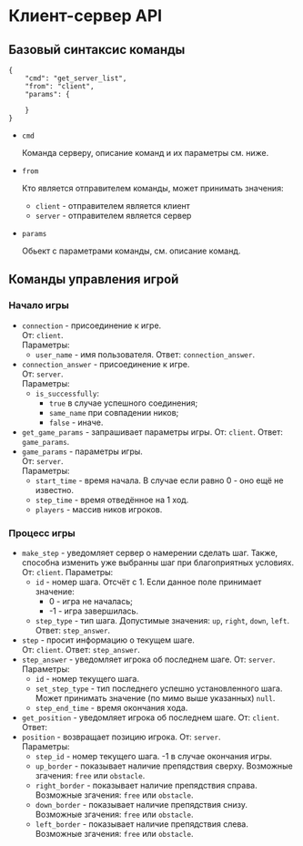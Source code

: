 # Клиент-сервер API

## Базовый синтаксис команды
    {
        "cmd": "get_server_list",
        "from": "client",
        "params": {

        }
    }
* `cmd` 
    
    Команда серверу, описание команд и их параметры см. ниже.
* `from`

    Кто является отправителем команды, может принимать значения:  
    * `client` - отправителем является клиент
    * `server` - отправителем является сервер
*  `params`

    Обьект с параметрами команды, см. описание команд.
    
## Команды управления игрой

### Начало игры
*   `connection` - присоединение к игре.  
    От: `client`.  
    Параметры:  
    * `user_name` - имя пользователя.
    Ответ: `connection_answer`.
*   `connection_answer` - присоединение к игре.  
    От: `server`.  
    Параметры:  
    * `is_successfully`:
        * `true` в случае успешного соединения;
        * `same_name` при совпадении ников;
        * `false` - иначе.
*   `get_game_params` - запрашивает параметры игры. 
    От: `client`.
    Ответ: `game_params`.
*   `game_params` - параметры игры.  
    От: `server`.  
    Параметры:  
    * `start_time` - время начала. В случае если равно 0 - оно ещё не известно.
    * `step_time` - время отведённое на 1 ход.
    * `players` - массив ников игроков.
    
### Процесс игры
*   `make_step` - уведомляет сервер о намерении сделать шаг. Также, способна изменить уже выбранны шаг при благоприятных условиях.  
    От: `client`.
    Параметры: 
    * `id` - номер шага. Отсчёт с 1. Если данное поле принимает значение:
        * 0  - игра не началась;
        * -1 - игра завершилась.
    * `step_type` - тип шага. Допустимые значения: `up`, `right`, `down`, `left`.
    Ответ: `step_answer`.
*   `step` - просит информацию о текущем шаге.  
    От: `client`.
    Ответ: `step_answer`.
*   `step_answer` - уведомляет игрока об последнем шаге. 
    От: `server`.  
    Параметры: 
    * `id` - номер текущего шага.
    * `set_step_type` - тип последнего успешно установленного шага. Может принимать значение (по мимо выше указанных) `null`.
    * `step_end_time` - время окончания хода.
*   `get_position` - уведомляет игрока об последнем шаге. 
    От: `client`.  
    Ответ: 
*   `position` - возвращает позицию игрока.
    От: `server`.  
    Параметры: 
    * `step_id` - номер текущего шага. -1 в случае окончания игры.
    * `up_border` - показывает наличие препядствия сверху. Возможные згачения: `free` или `obstacle`.
    * `right_border` - показывает наличие препядствия справа. Возможные згачения: `free` или `obstacle`.
    * `down_border` - показывает наличие препядствия снизу. Возможные згачения: `free` или `obstacle`.
    * `left_border` - показывает наличие препядствия слева. Возможные згачения: `free` или `obstacle`.
